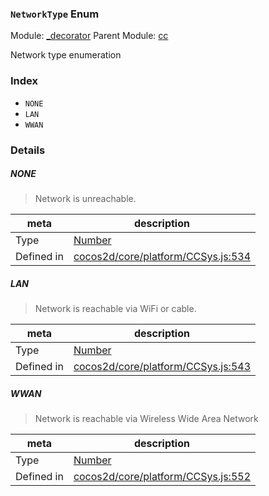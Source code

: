 ### `NetworkType` Enum



Module: [_decorator](../modules/_decorator.md)
Parent Module: [cc](../modules/cc.md)


Network type enumeration


### Index
  - `NONE`
  - `LAN`
  - `WWAN`

### Details


##### NONE

> Network is unreachable.

| meta | description |
|------|-------------|
| Type | <a href="https://developer.mozilla.org/en/JavaScript/Reference/Global_Objects/Number" class="crosslink external" target="_blank">Number</a> |
| Defined in | [cocos2d/core/platform/CCSys.js:534](https://github.com/cocos-creator/engine/blob/de46973d0b5edcff4f973186ce89752080cb6b7c/cocos2d/core/platform/CCSys.js#L534) |



##### LAN

> Network is reachable via WiFi or cable.

| meta | description |
|------|-------------|
| Type | <a href="https://developer.mozilla.org/en/JavaScript/Reference/Global_Objects/Number" class="crosslink external" target="_blank">Number</a> |
| Defined in | [cocos2d/core/platform/CCSys.js:543](https://github.com/cocos-creator/engine/blob/de46973d0b5edcff4f973186ce89752080cb6b7c/cocos2d/core/platform/CCSys.js#L543) |



##### WWAN

> Network is reachable via Wireless Wide Area Network

| meta | description |
|------|-------------|
| Type | <a href="https://developer.mozilla.org/en/JavaScript/Reference/Global_Objects/Number" class="crosslink external" target="_blank">Number</a> |
| Defined in | [cocos2d/core/platform/CCSys.js:552](https://github.com/cocos-creator/engine/blob/de46973d0b5edcff4f973186ce89752080cb6b7c/cocos2d/core/platform/CCSys.js#L552) |


